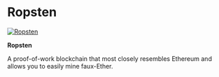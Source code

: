 # Ropsten

[![Ropsten](https://ethereum.consensys.net/hs-fs/hubfs/Ropsten.png?width=400&name=Ropsten.png)](http://bit.ly/ropsten-portal)

**Ropsten**

A proof-of-work blockchain that most closely resembles Ethereum and allows you to easily mine faux-Ether.

